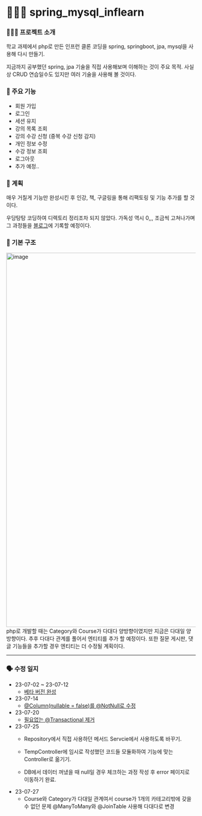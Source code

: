 # 🧑🏻‍💻 spring_mysql_inflearn

### 🧑🏻‍🏫 프로젝트 소개

학교 과제에서 php로 만든 인프런 클론 코딩을 spring, springboot, jpa, mysql을 사용해 다시 만들기.

지금까지 공부했던 spring, jpa 기술을 직접 사용해보며 이해하는 것이 주요 목적. 사실상 CRUD 연습일수도 있지만 여러 기술을 사용해 볼 것이다.

### 🔨 주요 기능

- 회원 가입
- 로그인
- 세션 유지
- 강의 목록 조회
- 강의 수강 신청 (중복 수강 신청 감지)
- 개인 정보 수정
- 수강 정보 조회
- 로그아웃
- 추가 예정..

### 🔭 계획

매우 거칠게 기능만 완성시킨 후 인강, 책, 구글링을 통해 리팩토링 및 기능 추가를 할 것 이다.

우당탕탕 코딩하여 디렉토리 정리조차 되지 않았다. 가독성 역시 0,,, 조금씩 고쳐나가며 그
과정들을 [블로그](https://te-ho.tistory.com/category/Mini_Tiny_Project/inflearn_clone%3F)에 기록할 예정이다.

### 🧬 기본 구조

<img width="993" alt="image" src="https://github.com/Te-H0/spring_mysql_inflearn/assets/54144849/5c5e5769-669e-41c8-b15c-e6dcd7577f76">
php로 개발할 때는 Category와 Course가 다대다 양방향이였지만 지금은 다대일 양방향이다. 추후 다대다 관계를 풀어서 엔티티를 추가 할 예정이다. 또한 질문 게시판, 댓글 기능들을 추가할 경우 엔티티는 더 수정될 계획이다.


---

### 🗣️ 수정 일지

- 23-07-02 ~ 23-07-12
    - [베타 버전 완성](https://te-ho.tistory.com/53)
- 23-07-14
    - [@Column(nullable = false)를 @NotNull로 수정](https://te-ho.tistory.com/54)
- 23-07-20
    - [필요없는 @Transactional 제거](https://te-ho.tistory.com/59)
- 23-07-25
    - Repository에서 직접 사용하던 메서드 Servcie에서 사용하도록 바꾸기.

    - TempController에 임시로 작성했던 코드들 모듈화하여 기능에 맞는 Controller로 옮기기.

    - DB에서 데이터 꺼냈을 때 null일 경우 체크하는 과정 작성 후 error 페이지로 이동하기 완료.
- 23-07-27
    - Course와 Category가 다대일 관계여서 course가 1개의 카테고리밖에 갖을 수 없던 문제 @ManyToMany와 @JoinTable 사용해 다대다로 변경
  
<!--
# h1
## h2 (여기까지만 밑줄 생김)
### h3
#### h4
##### h5
###### h6

줄바꿈 엔터 두번

1. 인덱싱
2. 그냥 이렇게

- 이거 는 그냥 점으로 목록

구분선 -나 * 3개이상이면 다됨 띄어쓰기 있어도 돼
---, -- - --- ---, ***, *** ** 

__쓸거__, **쓸거** bold 두껍게
_쓸거-, *쓸거* 이텔릭체
~~쓸거~~ 취소선

코드블럭
    int a = 0; (들여쓰기 4칸)
코드 블럭 강조하기
``` java

  int a = 0;
```

링크 걸기 그냥 주소 적어 설명에는 <>안에 적으라했는데 그냥 하면돼
[이거맞냐](www.naver.com) 이건 글자에 링크걸기

이미지
![대체 텍스트(alternative text)를 입력하세요!](http://www.gstatic.com/webp/gallery/5.jpg "링크 설명(title)을 작성하세요.") 
-->
